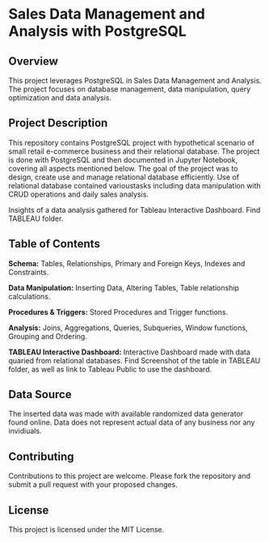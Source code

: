 # Sales Data Management and Analysis with PostgreSQL

## Overview

This project leverages PostgreSQL in Sales Data Management and Analysis. The project focuses on database management, data manipulation, query optimization and data analysis.


## Project Description

This repository contains PostgreSQL project with hypothetical scenario of small retail e-commerce business and their relational database. The project is done with PostgreSQL and then documented in Jupyter Notebook, covering all aspects mentioned below.
The goal of the project was to design, create use and manage relational database efficiently. Use of relational database contained varioustasks including data manipulation with CRUD operations and daily sales analysis.

Insights of a data analysis gathered for Tableau Interactive Dashboard. Find TABLEAU folder.

## Table of Contents

**Schema:** Tables, Relationships, Primary and Foreign Keys, Indexes and Constraints. <br>

**Data Manipulation:** Inserting Data, Altering Tables, Table relationship calculations. <br>

**Procedures & Triggers:** Stored Procedures and Trigger functions.  <br>

**Analysis:** Joins, Aggregations, Queries, Subqueries, Window functions, Grouping and Ordering. <br>

**TABLEAU Interactive Dashboard:** Interactive Dashboard made with data quaried from relational databases. Find Screenshot of the table in TABLEAU folder, as well as link to Tableau Public to use the dashboard.

## Data Source

The inserted data was made with available randomized data generator found online. Data does not represent actual data of any business nor any invidiuals.

## Contributing

Contributions to this project are welcome. Please fork the repository and submit a pull request with your proposed changes.

## License

This project is licensed under the MIT License.
